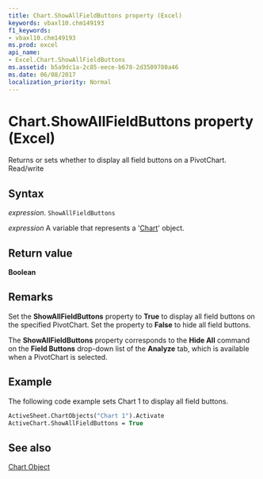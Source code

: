```yaml
---
title: Chart.ShowAllFieldButtons property (Excel)
keywords: vbaxl10.chm149193
f1_keywords:
- vbaxl10.chm149193
ms.prod: excel
api_name:
- Excel.Chart.ShowAllFieldButtons
ms.assetid: b5a9dc1a-2c85-eece-b678-2d3509780a46
ms.date: 06/08/2017
localization_priority: Normal
---
```



# Chart.ShowAllFieldButtons property (Excel)

Returns or sets whether to display all field buttons on a PivotChart. Read/write


## Syntax

_expression_. `ShowAllFieldButtons`

_expression_ A variable that represents a '[Chart](Excel.Chart(object).md)' object.


## Return value

 **Boolean**


## Remarks

Set the  **ShowAllFieldButtons** property to **True** to display all field buttons on the specified PivotChart. Set the property to **False** to hide all field buttons.

The  **ShowAllFieldButtons** property corresponds to the **Hide All** command on the **Field Buttons** drop-down list of the **Analyze** tab, which is available when a PivotChart is selected.


## Example

The following code example sets Chart 1 to display all field buttons.


```vb
ActiveSheet.ChartObjects("Chart 1").Activate 
ActiveChart.ShowAllFieldButtons = True
```


## See also


[Chart Object](Excel.Chart(object).md)

